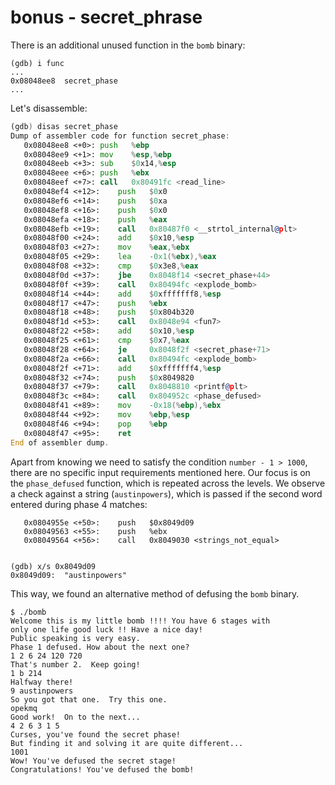 # bonus - secret_phrase

There is an additional unused function in the `bomb` binary:

``` shell
(gdb) i func
...
0x08048ee8  secret_phase
...
```

Let's disassemble:

``` asm
(gdb) disas secret_phase 
Dump of assembler code for function secret_phase:
   0x08048ee8 <+0>:	push   %ebp
   0x08048ee9 <+1>:	mov    %esp,%ebp
   0x08048eeb <+3>:	sub    $0x14,%esp
   0x08048eee <+6>:	push   %ebx
   0x08048eef <+7>:	call   0x80491fc <read_line>
   0x08048ef4 <+12>:	push   $0x0
   0x08048ef6 <+14>:	push   $0xa
   0x08048ef8 <+16>:	push   $0x0
   0x08048efa <+18>:	push   %eax
   0x08048efb <+19>:	call   0x80487f0 <__strtol_internal@plt>
   0x08048f00 <+24>:	add    $0x10,%esp
   0x08048f03 <+27>:	mov    %eax,%ebx
   0x08048f05 <+29>:	lea    -0x1(%ebx),%eax
   0x08048f08 <+32>:	cmp    $0x3e8,%eax
   0x08048f0d <+37>:	jbe    0x8048f14 <secret_phase+44>
   0x08048f0f <+39>:	call   0x80494fc <explode_bomb>
   0x08048f14 <+44>:	add    $0xfffffff8,%esp
   0x08048f17 <+47>:	push   %ebx 
   0x08048f18 <+48>:	push   $0x804b320
   0x08048f1d <+53>:	call   0x8048e94 <fun7>
   0x08048f22 <+58>:	add    $0x10,%esp
   0x08048f25 <+61>:	cmp    $0x7,%eax
   0x08048f28 <+64>:	je     0x8048f2f <secret_phase+71>
   0x08048f2a <+66>:	call   0x80494fc <explode_bomb>
   0x08048f2f <+71>:	add    $0xfffffff4,%esp
   0x08048f32 <+74>:	push   $0x8049820
   0x08048f37 <+79>:	call   0x8048810 <printf@plt>
   0x08048f3c <+84>:	call   0x804952c <phase_defused>
   0x08048f41 <+89>:	mov    -0x18(%ebp),%ebx
   0x08048f44 <+92>:	mov    %ebp,%esp
   0x08048f46 <+94>:	pop    %ebp
   0x08048f47 <+95>:	ret    
End of assembler dump.
```

Apart from knowing we need to satisfy the condition `number - 1 > 1000`, there are no specific input requirements mentioned here. Our focus is on the `phase_defused` function, which is repeated across the levels. We observe a check against a string (`austinpowers`), which is passed if the second word entered during phase 4 matches:

```
   0x0804955e <+50>:	push   $0x8049d09
   0x08049563 <+55>:	push   %ebx
   0x08049564 <+56>:	call   0x8049030 <strings_not_equal>


(gdb) x/s 0x8049d09
0x8049d09:	"austinpowers"
```

This way, we found an alternative method of defusing the `bomb` binary.
``` shell
$ ./bomb
Welcome this is my little bomb !!!! You have 6 stages with
only one life good luck !! Have a nice day!
Public speaking is very easy.
Phase 1 defused. How about the next one?
1 2 6 24 120 720
That's number 2.  Keep going!
1 b 214
Halfway there!
9 austinpowers
So you got that one.  Try this one.
opekmq
Good work!  On to the next...
4 2 6 3 1 5
Curses, you've found the secret phase!
But finding it and solving it are quite different...
1001
Wow! You've defused the secret stage!
Congratulations! You've defused the bomb!
```
